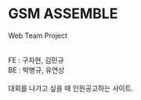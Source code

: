# GSM ASSEMBLE
Web Team Project<br/><br/>

FE : 구자현, 김민규<br/>
BE : 박병규, 유연상<br/>
<br/>
대회를 나가고 싶을 때 인원공고하는 사이트.
